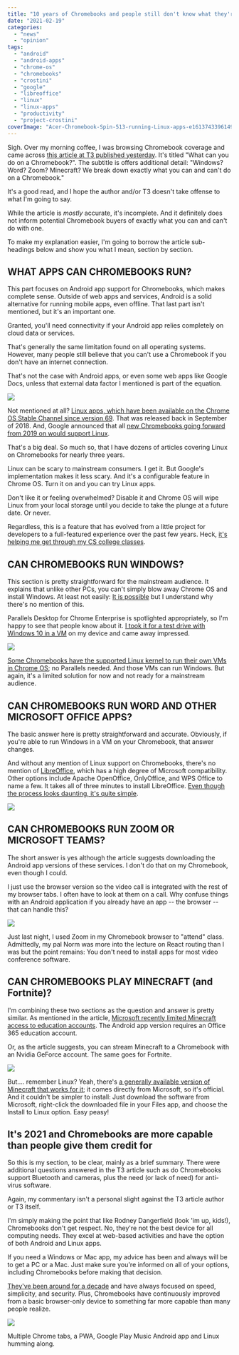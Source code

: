 ```yaml
---
title: "10 years of Chromebooks and people still don't know what they're capable of"
date: "2021-02-19"
categories: 
  - "news"
  - "opinion"
tags: 
  - "android"
  - "android-apps"
  - "chrome-os"
  - "chromebooks"
  - "crostini"
  - "google"
  - "libreoffice"
  - "linux"
  - "linux-apps"
  - "productivity"
  - "project-crostini"
coverImage: "Acer-Chromebook-Spin-513-running-Linux-apps-e1613743396149.jpg"
---
```


Sigh. Over my morning coffee, I was browsing Chromebook coverage and came across [this article at T3 published yesterday](https://www.t3.com/us/features/what-can-you-do-on-a-chromebook). It's titled "What can you do on a Chromebook?". The subtitle is offers additional detail: "Windows? Word? Zoom? Minecraft? We break down exactly what you can and can't do on a Chromebook."

It's a good read, and I hope the author and/or T3 doesn't take offense to what I'm going to say.

While the article is _mostly_ accurate, it's incomplete. And it definitely does not inform potential Chromebook buyers of exactly what you can and can't do with one.

To make my explanation easier, I'm going to borrow the article sub-headings below and show you what I mean, section by section.

## WHAT APPS CAN CHROMEBOOKS RUN?

This part focuses on Android app support for Chromebooks, which makes complete sense. Outside of web apps and services, Android is a solid alternative for running mobile apps, even offline. That last part isn't mentioned, but it's an important one.

Granted, you'll need connectivity if your Android app relies completely on cloud data or services.

That's generally the same limitation found on all operating systems. However, many people still believe that you can't use a Chromebook if you don't have an internet connection.

That's not the case with Android apps, or even some web apps like Google Docs, unless that external data factor I mentioned is part of the equation.

![](images/Linux-apps-in-launcher-1-scaled.jpg)

Not mentioned at all? [Linux apps, which have been available on the Chrome OS Stable Channel since version 69](https://www.aboutchromebooks.com/news/chrome-os-69-stable-release-project-crostini-linux-apps/). That was released back in September of 2018. And, Google announced that all [new Chromebooks going forward from 2019 on would support Linux](https://developers.googleblog.com/2019/05/ChromeOS-io19.html).

That's a big deal. So much so, that I have dozens of articles covering Linux on Chromebooks for nearly three years.

Linux can be scary to mainstream consumers. I get it. But Google's implementation makes it less scary. And it's a configurable feature in Chrome OS. Turn it on and you can try Linux apps.

Don't like it or feeling overwhelmed? Disable it and Chrome OS will wipe Linux from your local storage until you decide to take the plunge at a future date. Or never.

Regardless, this is a feature that has evolved from a little project for developers to a full-featured experience over the past few years. Heck, [it's helping me get through my CS college classes](https://www.aboutchromebooks.com/news/can-you-learn-to-code-in-a-college-computer-science-program-with-a-chromebook/).

## CAN CHROMEBOOKS RUN WINDOWS?

This section is pretty straightforward for the mainstream audience. It explains that unlike other PCs, you can't simply blow away Chrome OS and install Windows. At least not easily: [It is possible](https://mrchromebox.tech/) but I understand why there's no mention of this.

Parallels Desktop for Chrome Enterprise is spotlighted appropriately, so I'm happy to see that people know about it. [I took it for a test drive with Windows 10 in a VM](https://www.aboutchromebooks.com/news/windows-10-on-a-chromebook-a-look-at-parallels-desktop-for-chromebook-enterprise/) on my device and came away impressed.

![](images/Parallels-Desktop-for-Chromebook-Enterprise-about-Windows-10-1024x683.jpg)

[Some Chromebooks have the supported Linux kernel to run their own VMs in Chrome OS](https://www.aboutchromebooks.com/news/apparently-you-can-run-windows-10-in-a-linux-vm-on-some-chromebooks-now/); no Parallels needed. And those VMs can run Windows. But again, it's a limited solution for now and not ready for a mainstream audience.

## CAN CHROMEBOOKS RUN WORD AND OTHER MICROSOFT OFFICE APPS?

The basic answer here is pretty straightforward and accurate. Obviously, if you're able to run Windows in a VM on your Chromebook, that answer changes.

And without any mention of Linux support on Chromebooks, there's no mention of [LibreOffice](https://www.libreoffice.org/), which has a high degree of Microsoft compatibility. Other options include Apache OpenOffice, OnlyOffice, and WPS Office to name a few. It takes all of three minutes to install LibreOffice. [Even though the process looks daunting, it's quite simple](https://www.aboutchromebooks.com/news/how-to-install-libreoffice-for-linux-on-a-chromebook-after-downloading-it-as-a-tar-gz-file/).

![](images/LibreOffice-on-Chromebook.jpg)

## CAN CHROMEBOOKS RUN ZOOM OR MICROSOFT TEAMS?

The short answer is yes although the article suggests downloading the Android app versions of these services. I don't do that on my Chromebook, even though I could.

I just use the browser version so the video call is integrated with the rest of my browser tabs. I often have to look at them on a call. Why confuse things with an Android application if you already have an app -- the browser -- that can handle this?

![](images/Zoom-class-on-a-Chromebook.jpeg)

Just last night, I used Zoom in my Chromebook browser to "attend" class. Admittedly, my pal Norm was more into the lecture on React routing than I was but the point remains: You don't need to install apps for most video conference software.

## CAN CHROMEBOOKS PLAY MINECRAFT (and Fortnite)?

I'm combining these two sections as the question and answer is pretty similar. As mentioned in the article, [Microsoft recently limited Minecraft access to education accounts](https://www.aboutchromebooks.com/news/microsoft-brings-minecraft-education-edition-to-chromebooks-for-students/). The Android app version requires an Office 365 education account.

Or, as the article suggests, you can stream Minecraft to a Chromebook with an Nvidia GeForce account. The same goes for Fortnite.

![](images/Minecraft-installation-1024x614.jpg)

But.... remember Linux? Yeah, there's [a generally available version of Minecraft that works for it](https://www.minecraft.net/en-us/download/alternative/); it comes directly from Microsoft, so it's official. And it couldn't be simpler to install: Just download the software from Microsoft, right-click the downloaded file in your Files app, and choose the Install to Linux option. Easy peasy!

## It's 2021 and Chromebooks are more capable than people give them credit for

So this is my section, to be clear, mainly as a brief summary. There were additional questions answered in the T3 article such as do Chromebooks support Bluetooth and cameras, plus the need (or lack of need) for anti-virus software.

Again, my commentary isn't a personal slight against the T3 article author or T3 itself.

I'm simply making the point that like Rodney Dangerfield (look 'im up, kids!), Chromebooks don't get respect. No, they're not the best device for all computing needs. They excel at web-based activities and have the option of both Android and Linux apps.

If you need a Windows or Mac app, my advice has been and always will be to get a PC or a Mac. Just make sure you're informed on all of your options, including Chromebooks before making that decision.

[They've been around for a decade](https://www.aboutchromebooks.com/news/chrome-os-is-10-years-old-heres-the-first-demo-from-2009/) and have always focused on speed, simplicity, and security. Plus, Chromebooks have continuously improved from a basic browser-only device to something far more capable than many people realize.

![](images/Pixel-Slate-performance-e1550596979368-scaled.jpg)

Multiple Chrome tabs, a PWA, Google Play Music Android app and Linux humming along.
